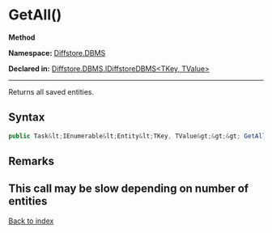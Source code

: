 # GetAll()

**Method**

**Namespace:** [Diffstore.DBMS](Diffstore.DBMS.md)

**Declared in:** [Diffstore.DBMS.IDiffstoreDBMS&lt;TKey, TValue&gt;](Diffstore.DBMS.IDiffstoreDBMS{TKey,TValue}.md)

------



Returns all saved entities.


## Syntax

```csharp
public Task&lt;IEnumerable&lt;Entity&lt;TKey, TValue&gt;&gt;&gt; GetAll()
```

## Remarks
This call may be slow depending on number of entities
------

[Back to index](index.md)